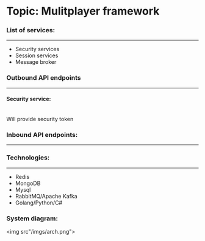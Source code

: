 # Topic: Mulitplayer framework 
### List of services:
<hr>
<ul>
<li>Security services</li>
<li>Session services</li>
<li>Message broker</li>
</ul>
<h3> Outbound API endpoints</h3>
<hr>
<h4> Security service:</h4>
<br>
Will provide security token
<h3> Inbound API endpoints: </h3>
<hr>
<h3> Technologies:</h3>
<hr>
<ul>
<li>Redis</li>
<li>MongoDB</li>
<li>Mysql</li>
<li>RabbitMQ/Apache Kafka</li>
<li>Golang/Python/C#</li>
</ul>
<h3> System diagram:</h3>

<img src"/imgs/arch.png">
